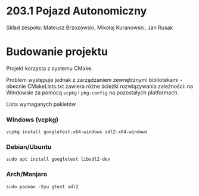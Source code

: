 # 203.1 Pojazd Autonomiczny

Skład zespołu: Mateusz Brzozowski, Mikołaj Kuranowski, Jan Rusak


# Budowanie projektu

Projekt korzysta z systemu CMake.

Problem występuje jednak z zarządzaniem zewnętrznymi bibliotekami - obecnie CMakeLists.txt
zawiera różne ścieżki rozwiązywania zależności: na Windowsie za pomocą `vcpkg` i `pkg-config`
na pozostałych platformach.

Lista wymaganych pakietów

### Windows (vcpkg)
`vcpkg install googletest:x64-windows sdl2:x64-windows`

### Debian/Ubuntu
`sudo apt install googletest libsdl2-dev`

### Arch/Manjaro
`sudo pacman -Syu gtest sdl2`
